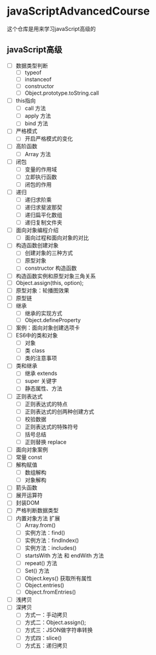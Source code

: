 # javaScriptAdvancedCourse

这个仓库是用来学习javaScript高级的

## javaScript高级

* [ ] 数据类型判断
  * [ ] typeof
  * [ ] instanceof
  * [ ] constructor
  * [ ] Object.prototype.toString.call
* [ ] this指向
  * [ ] call 方法
  * [ ] apply 方法
  * [ ] bind 方法
* [ ] 严格模式
  * [ ] 开启严格模式的变化
* [ ] 高阶函数
  * [ ] Array 方法
* [ ] 闭包
  * [ ] 变量的作用域
  * [ ] 立即执行函数
  * [ ] 闭包的作用
* [ ] 递归
  * [ ] 递归求阶乘
  * [ ] 递归求斐波那契
  * [ ] 递归扁平化数组
  * [ ] 递归复制文件夹
* [ ] 面向对象编程介绍
  * [ ] 面向过程和面向对象的对比
* [ ] 构造函数创建对象
  * [ ] 创建对象的三种方式
  * [ ] 原型对象
  * [ ] constructor 构造函数
* [ ] 构造函数实例和原型对象三角关系
* [ ] Object.assign(this, option);
* [ ] 原型对象：轮播图效果
* [ ] 原型链
* [ ] 继承
  * [ ] 继承的实现方式
  * [ ] Object.defineProperty
* [ ] 案例：面向对象创建选项卡
* [ ] ES6中的类和对象
  * [ ] 对象
  * [ ] 类 class
  * [ ] 类的注意事项
* [ ] 类和继承
  * [ ] 继承 extends
  * [ ] super 关键字
  * [ ] 静态属性、方法
* [ ] 正则表达式
  * [ ] 正则表达式的特点
  * [ ] 正则表达式的创两种创建方式
  * [ ] 校验数据
  * [ ] 正则表达式的特殊符号
  * [ ] 括号总结
  * [ ] 正则替换 replace
* [ ] 面向对象案例
* [ ] 常量 const
* [ ] 解构赋值
  * [ ] 数组解构
  * [ ] 对象解构
* [ ] 箭头函数
* [ ] 展开运算符
* [ ] 封装DOM
* [ ] 严格判断数据类型
* [ ] 内置对象方法 扩展
  * [ ] Array.from()
  * [ ] 实例方法：find()
  * [ ] 实例方法：findIndex()
  * [ ] 实例方法：includes()
  * [ ] startsWith 方法 和 endWith 方法
  * [ ] repeat() 方法
  * [ ] Set() 方法
  * [ ] Object.keys() 获取所有属性
  * [ ] Object.entries()
  * [ ] Object.fromEntries()
* [ ] 浅拷贝
* [ ] 深拷贝
  * [ ] 方式一：手动拷贝
  * [ ] 方式二：Object.assign();
  * [ ] 方式三：JSON做字符串转换
  * [ ] 方式四：slice()
  * [ ] 方式五：递归拷贝